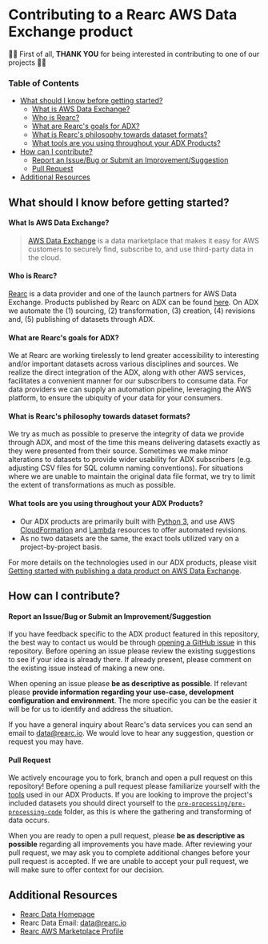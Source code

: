 # Contributing to a Rearc AWS Data Exchange product

🎉🥳 First of all, **THANK YOU** for being interested in contributing to one of our projects 🎉🥳

### Table of Contents
- [What should I know before getting started?](#what-should-i-know-before-getting-started)
  * [What is AWS Data Exchange?](#what-is-aws-data-exchange)
  * [Who is Rearc?](#who-is-rearc)
  * [What are Rearc's goals for ADX?](#what-are-rearcs-goals-for-adx)
  * [What is Rearc's philosophy towards dataset formats?](#what-is-rearcs-philosophy-towards-dataset-formats)
  * [What tools are you using throughout your ADX Products?](#what-tools-are-you-using-throughout-your-adx-products)
- [How can I contribute?](#how-can-i-contribute)
  * [Report an Issue/Bug or Submit an Improvement/Suggestion](#report-an-issuebug-or-submit-an-improvementsuggestion)
  * [Pull Request](#pull-request)
- [Additional Resources](#additional-resources)

## What should I know before getting started?

#### What Is AWS Data Exchange?
> [AWS Data Exchange](https://aws.amazon.com/data-exchange/) is a data marketplace that makes it easy for AWS customers to securely find, subscribe to, and use third-party data in the cloud.

#### Who is Rearc?
[Rearc](https://www.rearc.io) is a data provider and one of the launch partners for AWS Data Exchange. Products published by Rearc on ADX can be found [here](https://aws.amazon.com/marketplace/seller-profile?id=a8a86da2-b2d1-4fae-992d-03494e90590b). On ADX we automate the (1) sourcing, (2) transformation, (3) creation, (4) revisions and, (5) publishing of datasets through ADX.

#### What are Rearc's goals for ADX?
We at Rearc are working tirelessly to lend greater accessibility to interesting and/or important datasets across various disciplines and sources. We realize the direct integration of the ADX, along with other AWS services, facilitates a convenient manner for our subscribers to consume data. For data providers we can supply an automation pipeline, leveraging the AWS platform, to ensure the ubiquity of your data for your consumers.

#### What is Rearc's philosophy towards dataset formats?
We try as much as possible to preserve the integrity of data we provide through ADX, and most of the time this means delivering datasets exactly as they were presented from their source. Sometimes we make minor alterations to datasets to provide wider usability for ADX subscribers (e.g. adjusting CSV files for SQL column naming conventions). For situations where we are unable to maintain the original data file format, we try to limit the extent of transformations as much as possible.

#### What tools are you using throughout your ADX Products?
- Our ADX products are primarily built with [Python 3](https://www.python.org), and use AWS [CloudFormation](https://docs.aws.amazon.com/cloudformation/) and [Lambda](https://docs.aws.amazon.com/lambda/) resources to offer automated revisions.
- As no two datasets are the same, the exact tools utilized vary on a project-by-project basis.

For more details on the technologies used in our ADX products, please visit [Getting started with publishing a data product on AWS Data Exchange](https://github.com/rearc-data/publish-a-data-product-on-aws-data-exchange).

## How can I contribute?

#### Report an Issue/Bug or Submit an Improvement/Suggestion
If you have feedback specific to the ADX product featured in this repository, the best way to contact us would be through [opening a GitHub issue](https://github.com/rearc-data/fred-real-disposable-personal-income/issues) in this repository. Before opening an issue please review the existing suggestions to see if your idea is already there. If already present, please comment on the existing issue instead of making a new one.

When opening an issue please **be as descriptive as possible**. If relevant please **provide information regarding your use-case, development configuration and environment**. The more specific you can be the easier it will be for us to identify and address the situation.

If you have a general inquiry about Rearc's data services you can send an email to data@rearc.io. We would love to hear any suggestion, question or request you may have. 

#### Pull Request
We actively encourage you to fork, branch and open a pull request on this repository! Before opening a pull request please familiarize yourself with the [tools](#what-tools-are-you-using-throughout-your-adx-products) used in our ADX Products. If you are looking to improve the project's included datasets you should direct yourself to the [`pre-processing/pre-processing-code`](./pre-processing/pre-processing-code) folder, as this is where the gathering and transforming of data occurs.

When you are ready to open a pull request, please **be as descriptive as possible** regarding all improvements you have made. After reviewing your pull request, we may ask you to complete additional changes before your pull request is accepted. If we are unable to accept your pull request, we will make sure to offer context for our decision.

## Additional Resources
- [Rearc Data Homepage](https://www.rearc.io/data)
- Rearc Data Email: data@rearc.io
- [Rearc AWS Marketplace Profile](https://aws.amazon.com/marketplace/seller-profile?id=a8a86da2-b2d1-4fae-992d-03494e90590b)
